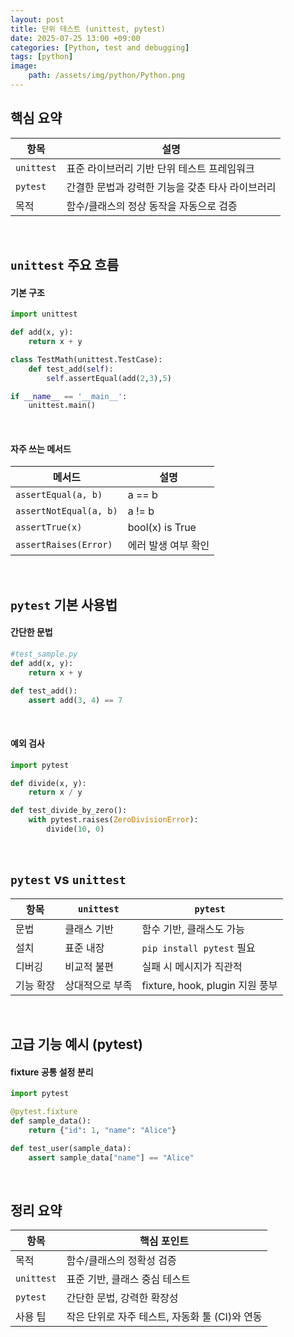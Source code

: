 ```yaml
---
layout: post
title: 단위 테스트 (unittest, pytest)
date: 2025-07-25 13:00 +09:00
categories: [Python, test and debugging]
tags: [python]
image:
    path: /assets/img/python/Python.png
---
```


## 핵심 요약

| 항목       | 설명                                             |
| ---------- | ------------------------------------------------ |
| `unittest` | 표준 라이브러리 기반 단위 테스트 프레임워크      |
| `pytest`   | 간결한 문법과 강력한 기능을 갖춘 타사 라이브러리 |
| 목적       | 함수/클래스의 정상 동작을 자동으로 검증          |

<br>

## `unittest` 주요 흐름 

#### 기본 구조

```python
import unittest

def add(x, y):
    return x + y

class TestMath(unittest.TestCase):
    def test_add(self):
        self.assertEqual(add(2,3),5)

if __name__ == '__main__':
    unittest.main()
```

<br>

#### 자주 쓰는 메서드

| 메서드                 | 설명                |
| ---------------------- | ------------------- |
| `assertEqual(a, b)`    | a == b              |
| `assertNotEqual(a, b)` | a != b              |
| `assertTrue(x)`        | bool(x) is True     |
| `assertRaises(Error)`  | 에러 발생 여부 확인 |

<br>

## `pytest` 기본 사용법

#### 간단한 문법

```python
#test_sample.py
def add(x, y):
    return x + y

def test_add():
    assert add(3, 4) == 7
```

<br>

#### 예외 검사

```python
import pytest

def divide(x, y):
    return x / y

def test_divide_by_zero():
    with pytest.raises(ZeroDivisionError):
        divide(10, 0)
```

<br>

## `pytest` vs `unittest`

| 항목      | `unittest`      | `pytest`                        |
| --------- | --------------- | ------------------------------- |
| 문법      | 클래스 기반     | 함수 기반, 클래스도 가능        |
| 설치      | 표준 내장       | `pip install pytest` 필요       |
| 디버깅    | 비교적 불편     | 실패 시 메시지가 직관적         |
| 기능 확장 | 상대적으로 부족 | fixture, hook, plugin 지원 풍부 |

<br>

## 고급 기능 예시 (pytest)

#### fixture 공통 설정 분리

```python
import pytest

@pytest.fixture
def sample_data():
    return {"id": 1, "name": "Alice"}

def test_user(sample_data):
    assert sample_data["name"] == "Alice"
```

<br>

## 정리 요약

| 항목       | 핵심 포인트                                    |
| ---------- | ---------------------------------------------- |
| 목적       | 함수/클래스의 정확성 검증                      |
| `unittest` | 표준 기반, 클래스 중심 테스트                  |
| `pytest`   | 간단한 문법, 강력한 확장성                     |
| 사용 팁    | 작은 단위로 자주 테스트, 자동화 툴 (CI)와 연동 |
